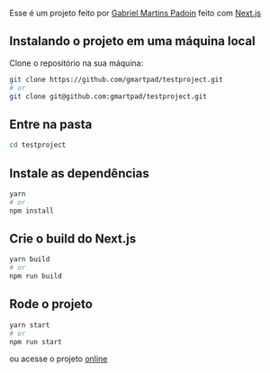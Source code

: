 Esse é um projeto feito por [Gabriel Martins Padoin](https://github.com/gmartpad) feito com [Next.js](https://nextjs.org/)

## Instalando o projeto em uma máquina local

Clone o repositório na sua máquina:

```bash
git clone https://github.com/gmartpad/testproject.git
# or
git clone git@github.com:gmartpad/testproject.git
```

## Entre na pasta

```bash
cd testproject
```

## Instale as dependências

```bash
yarn
# or
npm install
```

## Crie o build do Next.js

```bash
yarn build
# or
npm run build
```

## Rode o projeto

```bash
yarn start
# or
npm run start
```

ou acesse o projeto [online]()
